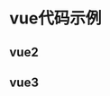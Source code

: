 # vue代码示例

## vue2
<inside-page :url="'https://zmx2321.github.io/vue_demo'" :height="'600'" />

## vue3
<inside-page :url="'https://zmx2321.github.io/vue3-demo'" :height="'600'" />